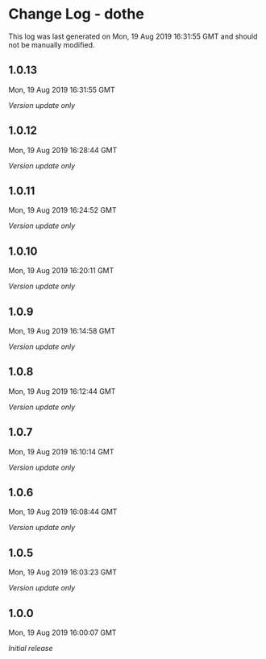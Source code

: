 # Change Log - dothe

This log was last generated on Mon, 19 Aug 2019 16:31:55 GMT and should not be manually modified.

## 1.0.13
Mon, 19 Aug 2019 16:31:55 GMT

*Version update only*

## 1.0.12
Mon, 19 Aug 2019 16:28:44 GMT

*Version update only*

## 1.0.11
Mon, 19 Aug 2019 16:24:52 GMT

*Version update only*

## 1.0.10
Mon, 19 Aug 2019 16:20:11 GMT

*Version update only*

## 1.0.9
Mon, 19 Aug 2019 16:14:58 GMT

*Version update only*

## 1.0.8
Mon, 19 Aug 2019 16:12:44 GMT

*Version update only*

## 1.0.7
Mon, 19 Aug 2019 16:10:14 GMT

*Version update only*

## 1.0.6
Mon, 19 Aug 2019 16:08:44 GMT

*Version update only*

## 1.0.5
Mon, 19 Aug 2019 16:03:23 GMT

*Version update only*

## 1.0.0
Mon, 19 Aug 2019 16:00:07 GMT

*Initial release*

